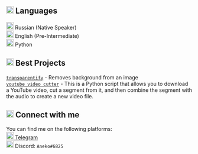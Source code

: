 ## <img src="https://media.discordapp.net/attachments/1069864951684018246/1077250457744969806/4533-language.png" height="20" width="20"> Languages
<img src="https://github.com/buildkite/emojis/raw/main/img-apple-64/1f1f7-1f1fa.png" height="20" width="20"> Russian (Native Speaker)\
<img src="https://github.com/buildkite/emojis/raw/main/img-apple-64/1f1ec-1f1e7.png" height="20" width="20"> English (Pre-Intermediate)\
<img src="https://github.com/buildkite/emojis/raw/main/img-buildkite-64/python.png" height="20" width="20"> Python

## <img src="https://media.discordapp.net/attachments/1069864951684018246/1077253413999480923/8319-folder.png" height="20" width="20"> Best Projects
[`transparentify`](https://github.com/ssayand/transparentify) - Removes background from an image\
[`youtube video cutter`](https://github.com/ssayand/youtube-video-cutter) - This is a Python script that allows you to download a YouTube video, cut a segment from it, and then combine the segment with the audio to create a new video file.

## <img src="https://media.discordapp.net/attachments/1069864951684018246/1077252157142736916/8512-blurple-link.png" height="20" width="20"> Connect with me
You can find me on the following platforms:\
[<img src="https://upload.wikimedia.org/wikipedia/commons/thumb/8/83/Telegram_2019_Logo.svg/1200px-Telegram_2019_Logo.svg.png" height="20" width="20"> Telegram](https://t.me/anekobtw)\
<img src="https://sparkcdnwus2.azureedge.net/sparkimageassets/XPDC2RH70K22MN-08afd558-a61c-4a63-9171-d3f199738e9f" height="20" width="20"> Discord: `Aneko#6825`
